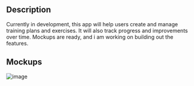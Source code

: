## Description
Currently in development, this app will help users create and manage training plans and exercises. It will also track progress and improvements over time. Mockups are ready, and i am working on building out the features.
## Mockups
![image](https://github.com/user-attachments/assets/96429ef8-1874-459d-8617-d37fb80ba897)
